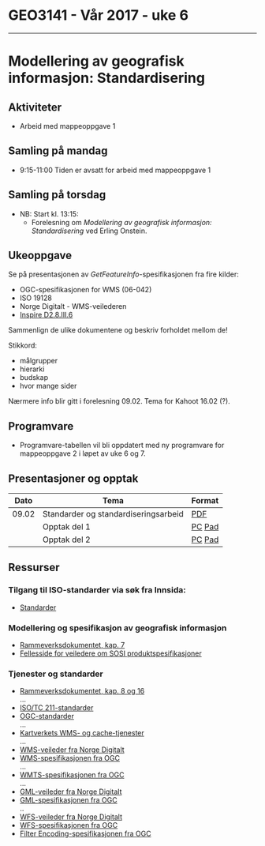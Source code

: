 # GEO3141 - Vår 2017 - uke 6
---
# Modellering av geografisk informasjon: Standardisering

## Aktiviteter

- Arbeid med mappeoppgave 1

## Samling på mandag

- 9:15-11:00 Tiden er avsatt for arbeid med mappeoppgave 1

## Samling på torsdag

- NB: Start kl. 13:15:
  - Forelesning om *Modellering av geografisk informasjon: Standardisering* ved Erling Onstein.

## Ukeoppgave

Se på presentasjonen av *GetFeatureInfo*-spesifikasjonen fra fire kilder:
- OGC-spesifikasjonen for WMS (06-042)
- ISO 19128
- Norge Digitalt - WMS-veilederen
- [Inspire D2.8.III.6](http://inspire.ec.europa.eu/documents/Data_Specifications/INSPIRE_DataSpecification_US_v3.0rc3.pdf)

Sammenlign de ulike dokumentene og beskriv forholdet mellom de!

Stikkord:
- målgrupper
- hierarki
- budskap
- hvor mange sider

Nærmere info blir gitt i forelesning 09.02. Tema for Kahoot 16.02 (?).

## Programvare

- Programvare-tabellen vil bli oppdatert med ny programvare for mappeoppgave 2 i løpet av uke 6 og 7.


## Presentasjoner og opptak

Dato |Tema |Format
---|---|---
09.02 |Standarder og standardiseringsarbeid |[PDF](docs/Standardisering_20170209_EO.pdf)
| |Opptak del 1 |[PC](https://screencast.uninett.no/relay/ansatt/erlingohig.no/2017/09.02/2784667/GEO3141_Standardisering_del1_-_20170209_142830_39.html) [Pad](https://screencast.uninett.no/relay/ansatt/erlingohig.no/2017/09.02/2784667/GEO3141_Standardisering_del1_-_20170209_142830_36.html)
| |Opptak del 2|[PC](https://screencast.uninett.no/relay/ansatt/erlingohig.no/2017/09.02/2365733/GEO3141_Standardisering_del2_-_20170209_153949_39.html) [Pad](https://screencast.uninett.no/relay/ansatt/erlingohig.no/2017/09.02/2365733/GEO3141_Standardisering_del2_-_20170209_153949_36.html)

## Ressurser

### Tilgang til ISO-standarder via søk fra Innsida:

- [Standarder](https://innsida.ntnu.no/wiki/-/wiki/Norsk/Standarder)

### Modellering og spesifikasjon av geografisk informasjon

- [Rammeverksdokumentet, kap. 7][1]
- [Fellesside for veiledere om SOSI produktspesifikasjoner][7]

### Tjenester og standarder

- [Rammeverksdokumentet, kap. 8 og 16][1]  
  ...
- [ISO/TC 211-standarder](http://www.iso.org/iso/home/store/catalogue_tc/catalogue_tc_browse.htm?commid=54904)
- [OGC-standarder](http://www.opengeospatial.org/docs/is)  
  ...
- [Kartverkets WMS- og cache-tjenester](http://www.kartverket.no/Kart/Gratis-kartdata/WMS-tjenester/)  
  ...
- [WMS-veileder fra Norge Digitalt][7]
- [WMS-spesifikasjonen fra OGC](http://www.opengeospatial.org/standards/wms)  
  ...
- [WMTS-spesifikasjonen fra OGC](http://www.opengeospatial.org/standards/wmts)  
  ...
- [GML-veileder fra Norge Digitalt][7]
- [GML-spesifikasjonen fra OGC](http://www.opengeospatial.org/standards/gml)  
  ..
- [WFS-veileder fra Norge Digitalt][7]
- [WFS-spesifikasjonen fra OGC](http://www.opengeospatial.org/standards/gml)  
- [Filter Encoding-spesifikasjonen fra OGC](http://www.opengeospatial.org/standards/filter)  


[1]:https://www.geonorge.no/Geodataarbeid/geografisk-infrastruktur/
[2]:https://www.geonorge.no/globalassets/geonorge2/veiledere/rammeverk2012_11_28.pdf
[3]:https://www.geonorge.no/Geodataarbeid
[4]:https://www.geonorge.no/aktuelt/om-geonorge/
[5]:https://www.geonorge.no/Geodataarbeid/geografisk-infrastruktur/Norge-digitalt/nasjonal-geodatastrategi/
[6]:https://www.geonorge.no/aktuelt/Nyheter/Se-siste-nyheter/
[7]:https://www.geonorge.no/Geodataarbeid/Levere-kartdata/veiledere/
